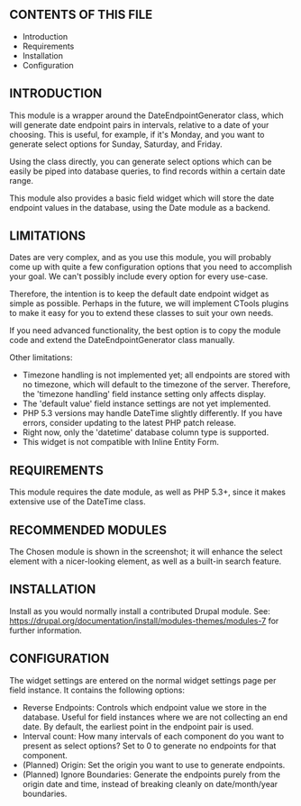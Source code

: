 CONTENTS OF THIS FILE
---------------------

 * Introduction
 * Requirements
 * Installation
 * Configuration



INTRODUCTION
------------
This module is a wrapper around the DateEndpointGenerator class, which will
generate date endpoint pairs in intervals, relative to a date of your choosing.
This is useful, for example, if it's Monday, and you want to generate select
options for Sunday, Saturday, and Friday.

Using the class directly, you can generate select options which can be easily be
piped into database queries, to find records within a certain date range.

This module also provides a basic field widget which will store the date
endpoint values in the database, using the Date module as a backend.



LIMITATIONS
------------
Dates are very complex, and as you use this module, you will probably come up
with quite a few configuration options that you need to accomplish your goal.
We can't possibly include every option for every use-case.

Therefore, the intention is to keep the default date endpoint widget as simple
as possible.  Perhaps in the future, we will implement CTools plugins to make it
 easy for you to extend these classes to suit your own needs.

If you need advanced functionality, the best option is to copy the module code
and extend the DateEndpointGenerator class manually.

Other limitations:
* Timezone handling is not implemented yet; all endpoints are stored with no
timezone, which will default to the timezone of the server.  Therefore, the
'timezone handling' field instance setting only affects display.
* The 'default value' field instance settings are not yet implemented.
* PHP 5.3 versions may handle DateTime slightly differently.  If you have
errors, consider updating to the latest PHP patch release.
* Right now, only the 'datetime' database column type is supported.
* This widget is not compatible with Inline Entity Form.



REQUIREMENTS
------------
This module requires the date module, as well as PHP 5.3+, since it makes
extensive use of the DateTime class.



RECOMMENDED MODULES
------------
The Chosen module is shown in the screenshot; it will enhance the select element
with a nicer-looking element, as well as a built-in search feature.



INSTALLATION
------------
Install as you would normally install a contributed Drupal module. See:
https://drupal.org/documentation/install/modules-themes/modules-7 for further
information.



CONFIGURATION
-------------
The widget settings are entered on the normal widget settings page per field
instance.  It contains the following options:
* Reverse Endpoints: Controls which endpoint value we store in the database.
Useful for field instances where we are not collecting an end date.  By default,
 the earliest point in the endpoint pair is used.
* Interval count: How many intervals of each component do you want to present as
select options?  Set to 0 to generate no endpoints for that component.
* (Planned) Origin: Set the origin you want to use to generate endpoints.
* (Planned) Ignore Boundaries: Generate the endpoints purely from the origin
date and time, instead of breaking cleanly on date/month/year boundaries.
